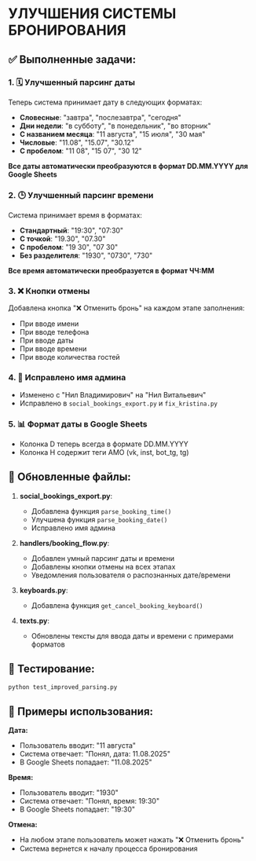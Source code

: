 # УЛУЧШЕНИЯ СИСТЕМЫ БРОНИРОВАНИЯ

## ✅ Выполненные задачи:

### 1. 🗓️ Улучшенный парсинг даты
Теперь система принимает дату в следующих форматах:
- **Словесные**: "завтра", "послезавтра", "сегодня"
- **Дни недели**: "в субботу", "в понедельник", "во вторник"
- **С названием месяца**: "11 августа", "15 июля", "30 мая"
- **Числовые**: "11.08", "15.07", "30.12"
- **С пробелом**: "11 08", "15 07", "30 12"

**Все даты автоматически преобразуются в формат DD.MM.YYYY для Google Sheets**

### 2. 🕒 Улучшенный парсинг времени
Система принимает время в форматах:
- **Стандартный**: "19:30", "07:30"
- **С точкой**: "19.30", "07.30"
- **С пробелом**: "19 30", "07 30"
- **Без разделителя**: "1930", "0730", "730"

**Все время автоматически преобразуется в формат ЧЧ:ММ**

### 3. ❌ Кнопки отмены
Добавлена кнопка "❌ Отменить бронь" на каждом этапе заполнения:
- При вводе имени
- При вводе телефона
- При вводе даты
- При вводе времени
- При вводе количества гостей

### 4. 👤 Исправлено имя админа
- Изменено с "Нил Владимирович" на "Нил Витальевич"
- Исправлено в `social_bookings_export.py` и `fix_kristina.py`

### 5. 📊 Формат даты в Google Sheets
- Колонка D теперь всегда в формате DD.MM.YYYY
- Колонка H содержит теги АМО (vk, inst, bot_tg, tg)

## 🎯 Обновленные файлы:

1. **social_bookings_export.py**:
   - Добавлена функция `parse_booking_time()`
   - Улучшена функция `parse_booking_date()`
   - Исправлено имя админа

2. **handlers/booking_flow.py**:
   - Добавлен умный парсинг даты и времени
   - Добавлены кнопки отмены на всех этапах
   - Уведомления пользователя о распознанных дате/времени

3. **keyboards.py**:
   - Добавлена функция `get_cancel_booking_keyboard()`

4. **texts.py**:
   - Обновлены тексты для ввода даты и времени с примерами форматов

## 🧪 Тестирование:
```bash
python test_improved_parsing.py
```

## 📱 Примеры использования:

**Дата:**
- Пользователь вводит: "11 августа"
- Система отвечает: "Понял, дата: 11.08.2025"
- В Google Sheets попадает: "11.08.2025"

**Время:**
- Пользователь вводит: "1930"
- Система отвечает: "Понял, время: 19:30"
- В Google Sheets попадает: "19:30"

**Отмена:**
- На любом этапе пользователь может нажать "❌ Отменить бронь"
- Система вернется к началу процесса бронирования

